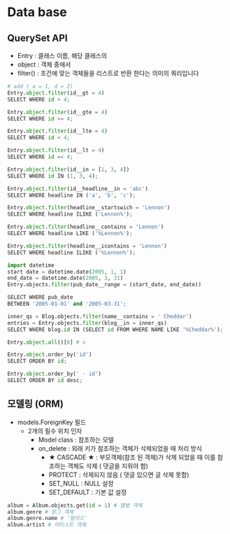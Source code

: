 # Data base
## QuerySet API
- Entry : 클래스 이름, 해당 클래스의
- object : 객체 중에서
- filter() : 조건에 맞는 객체들을 리스트로 반환 
한다는 의미의 쿼리입니다

```python
# add ( a = 1, d = 2)
Entry.object.filter(id__gt = 4)
SELECT WHERE id > 4;

Entry.object.filter(id__gte = 4)
SELECT WHERE id >= 4;

Entry.object.filter(id__lte = 4)
SELECT WHERE id < 4;

Entry.object.filter(id__lt = 4)
SELECT WHERE id =< 4;

Entry.object.filter(id__in = [1, 3, 4])
SELECT WHERE id IN (1, 3, 4);

Entry.object.filter(id__headline__in = 'abc')
SELECT WHERE headline IN ('a', 'b', 'c');

Entry.object.filter(headline__startswich = 'Lennon')
SELECT WHERE headline ILIKE ('Lennon%');

Entry.object.filter(headline__contains = 'Lennon')
SELECT WHERE headline LIKE ('%Lennon%');

Entry.object.filter(headline__icontains = 'Lennon')
SELECT WHERE headline ILIKE ('%Lennon%');

import datetime
start date = datetime.date(2005, 1, 1)
end_date = datetime.date(2005, 3, 31)
Entry.objects.filter(pub_date__range = (start_date, end_date))

SELECT WHERE pub_date
BETWEEN '2005-01-01' and '2005-03-31';

inner_qs = Blog.objects.filter(name__contains = ' Cheddar')
entries = Entry.objects.filter(blog__in = inner_qs)
SELECT WHERE blog.id IN (SELECT id FROM WHERE NAME LIKE '%Cheddar%');

Entry.object.all()[0] # x

Entry.object.order_by('id')
SELECT ORDER BY id;

Entry.object.order_by(' - id')
SELECT ORDER BY id desc;
```

## 모델링 (ORM)
- models.ForeignKey 필드
    - 2개의 필수 위치 인자
        - Model class : 참조하는 모델
        - on_delete : 외래 키가 참조하는 객체가 삭제되었을 때 처리 방식
            - ★ CASCADE ★ : 부모객체(참조 된 객체)가 삭제 되었을 때 이를 참조하는 객체도 삭제 ( 댓글을 지워야 함)
            - PROTECT : 삭제되지 않음 ( 댓글 있으면 글 삭제 못함)
            - SET_NULL  : NULL 설정
            - SET_DEFAULT : 기본 값 설정
```python
album = Album.objects.get(id = 1) # 앨범 객체
album.genre # 장그 객체
album.genre.name # '발라드'
album.artist # 아티스트 객체
```
```python

```
```python

```
```python

```
